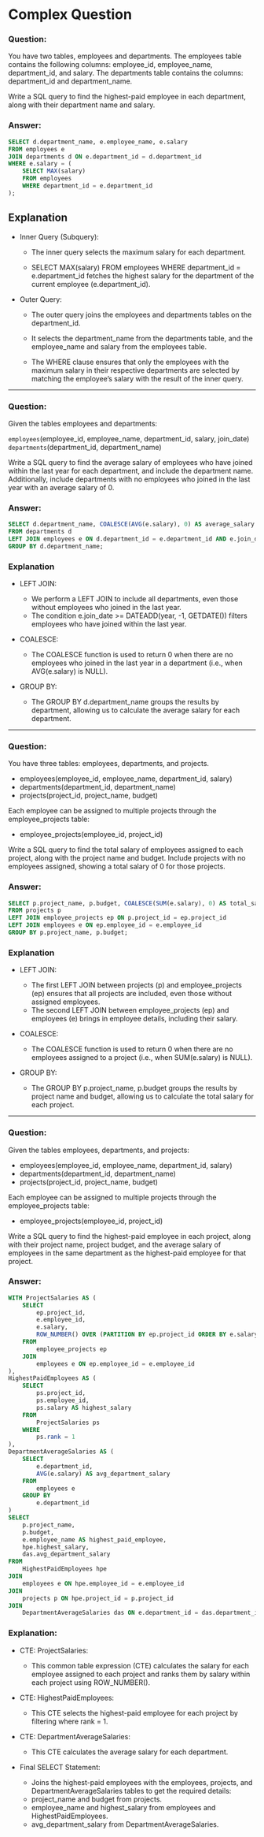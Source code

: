 # Complex Question
### Question:

You have two tables, employees and departments. The employees table contains the following columns: employee_id, employee_name, department_id, and salary. The departments table contains the columns: department_id and department_name.

Write a SQL query to find the highest-paid employee in each department, along with their department name and salary.

### Answer:
```sql
SELECT d.department_name, e.employee_name, e.salary
FROM employees e
JOIN departments d ON e.department_id = d.department_id
WHERE e.salary = (
    SELECT MAX(salary)
    FROM employees
    WHERE department_id = e.department_id
);
```

## Explanation
- Inner Query (Subquery):

    - The inner query selects the maximum salary for each department.

    - SELECT MAX(salary) FROM employees WHERE department_id = e.department_id fetches the highest salary for the department of the current employee (e.department_id).

- Outer Query:

    - The outer query joins the employees and departments tables on the department_id.

    - It selects the department_name from the departments table, and the employee_name and salary from the employees table.

    - The WHERE clause ensures that only the employees with the maximum salary in their respective departments are selected by matching the employee’s salary with the result of the inner query.
---------------------------------------------------------

### Question:

Given the tables employees and departments:

`employees`(employee_id, employee_name, department_id, salary, join_date)
`departments`(department_id, department_name)

Write a SQL query to find the average salary of employees who have joined within the last year for each department, and include the department name. Additionally, include departments with no employees who joined in the last year with an average salary of 0.

### Answer:

```sql
SELECT d.department_name, COALESCE(AVG(e.salary), 0) AS average_salary
FROM departments d
LEFT JOIN employees e ON d.department_id = e.department_id AND e.join_date >= DATEADD(year, -1, GETDATE())
GROUP BY d.department_name;
```

### Explanation
- LEFT JOIN:

    - We perform a LEFT JOIN to include all departments, even those without employees who joined in the last year.
    - The condition e.join_date >= DATEADD(year, -1, GETDATE()) filters employees who have joined within the last year.
- COALESCE:

    - The COALESCE function is used to return 0 when there are no employees who joined in the last year in a department (i.e., when AVG(e.salary) is NULL).
- GROUP BY:

    - The GROUP BY d.department_name groups the results by department, allowing us to calculate the average salary for each department.

-----------------------------------
### Question:
You have three tables: employees, departments, and projects.

- employees(employee_id, employee_name, department_id, salary)
- departments(department_id, department_name)
- projects(project_id, project_name, budget)

Each employee can be assigned to multiple projects through the employee_projects table:

- employee_projects(employee_id, project_id)

Write a SQL query to find the total salary of employees assigned to each project, along with the project name and budget. Include projects with no employees assigned, showing a total salary of 0 for those projects.

### Answer:
```SQL
SELECT p.project_name, p.budget, COALESCE(SUM(e.salary), 0) AS total_salary
FROM projects p
LEFT JOIN employee_projects ep ON p.project_id = ep.project_id
LEFT JOIN employees e ON ep.employee_id = e.employee_id
GROUP BY p.project_name, p.budget;
```

### Explanation
- LEFT JOIN:

    - The first LEFT JOIN between projects (p) and employee_projects (ep) ensures that all projects are included, even those without assigned employees.
    - The second LEFT JOIN between employee_projects (ep) and employees (e) brings in employee details, including their salary.
- COALESCE:

    - The COALESCE function is used to return 0 when there are no employees assigned to a project (i.e., when SUM(e.salary) is NULL).
- GROUP BY:

    - The GROUP BY p.project_name, p.budget groups the results by project name and budget, allowing us to calculate the total salary for each project.

----------------------------
### Question:

Given the tables employees, departments, and projects:

- employees(employee_id, employee_name, department_id, salary)
- departments(department_id, department_name)
- projects(project_id, project_name, budget)

Each employee can be assigned to multiple projects through the employee_projects table:

- employee_projects(employee_id, project_id)

Write a SQL query to find the highest-paid employee in each project, along with their project name, project budget, and the average salary of employees in the same department as the highest-paid employee for that project.

### Answer:

```sql
WITH ProjectSalaries AS (
    SELECT 
        ep.project_id,
        e.employee_id,
        e.salary,
        ROW_NUMBER() OVER (PARTITION BY ep.project_id ORDER BY e.salary DESC) AS rank
    FROM 
        employee_projects ep
    JOIN 
        employees e ON ep.employee_id = e.employee_id
),
HighestPaidEmployees AS (
    SELECT 
        ps.project_id,
        ps.employee_id,
        ps.salary AS highest_salary
    FROM 
        ProjectSalaries ps
    WHERE 
        ps.rank = 1
),
DepartmentAverageSalaries AS (
    SELECT
        e.department_id,
        AVG(e.salary) AS avg_department_salary
    FROM
        employees e
    GROUP BY
        e.department_id
)
SELECT 
    p.project_name,
    p.budget,
    e.employee_name AS highest_paid_employee,
    hpe.highest_salary,
    das.avg_department_salary
FROM 
    HighestPaidEmployees hpe
JOIN 
    employees e ON hpe.employee_id = e.employee_id
JOIN 
    projects p ON hpe.project_id = p.project_id
JOIN 
    DepartmentAverageSalaries das ON e.department_id = das.department_id;
```

### Explanation:
- CTE: ProjectSalaries:

    - This common table expression (CTE) calculates the salary for each employee assigned to each project and ranks them by salary within each project using ROW_NUMBER().
- CTE: HighestPaidEmployees:

    - This CTE selects the highest-paid employee for each project by filtering where rank = 1.
- CTE: DepartmentAverageSalaries:

    - This CTE calculates the average salary for each department.
- Final SELECT Statement:

    - Joins the highest-paid employees with the employees, projects, and DepartmentAverageSalaries tables to get the required details:
    - project_name and budget from projects.
    - employee_name and highest_salary from employees and HighestPaidEmployees.
    - avg_department_salary from DepartmentAverageSalaries.
